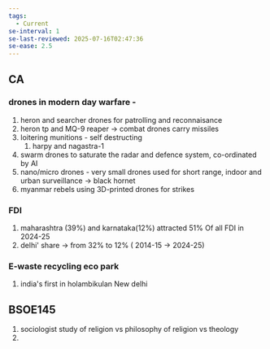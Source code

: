 ```yaml
---
tags:
  - Current
se-interval: 1
se-last-reviewed: 2025-07-16T02:47:36
se-ease: 2.5
---
```


## CA
### drones in modern day warfare - 
1. heron and searcher drones for patrolling and reconnaisance
2. heron tp and MQ-9 reaper -> combat drones carry missiles
3. loitering munitions - self destructing
	1. harpy and nagastra-1
4. swarm drones to saturate the radar and defence system, co-ordinated by AI
5. nano/micro drones - very small drones used for short range, indoor and urban surveillance -> black hornet
6. myanmar rebels using 3D-printed drones for strikes
### FDI
1. maharashtra (39%) and karnataka(12%) attracted 51% Of all FDI in 2024-25
2. delhi' share -> from 32% to 12% ( 2014-15 -> 2024-25)
### E-waste recycling eco park
1. india's first in holambikulan New delhi

## BSOE145
1. sociologist study of religion vs philosophy of religion vs theology 
2. 